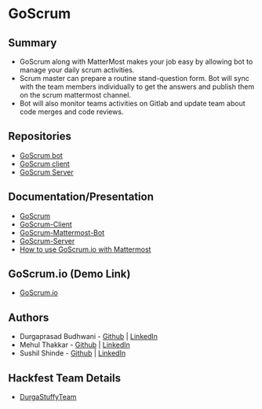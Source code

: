 # GoScrum

## Summary

* GoScrum along with MatterMost makes your job easy by allowing bot to manage your daily scrum activities.
* Scrum master can prepare a routine stand-question form. Bot will sync with the team members individually to get the answers and publish them on the scrum mattermost channel.
* Bot will also monitor teams activities on Gitlab and update team about code merges and code reviews.

## Repositories

* [GoScrum bot](https://github.com/Go-Scrum/mattermost-bot)
* [GoScrum client](https://github.com/Go-Scrum/goscrum-client)
* [GoScrum Server](https://github.com/Go-Scrum/goscrum-server)

## Documentation/Presentation

* [GoScrum](https://coda.io/d/GoScrum-io_dzPwc-_pSMc/GoScrum_suq_O#_luep9)
* [GoScrum-Client](https://coda.io/d/GoScrum-io_dzPwc-_pSMc/GoScrum-Client_suFl1#_lu_GL)
* [GoScrum-Mattermost-Bot](https://coda.io/d/GoScrum-io_dzPwc-_pSMc/GoScrum-Mattermost-bot_suNg1#_luiYU)
* [GoScrum-Server](https://coda.io/d/GoScrum-io_dzPwc-_pSMc/GoScrum-Server_suunh#_lu4BF)
* [How to use GoScrum.io with Mattermost](https://coda.io/d/GoScrum-io_dzPwc-_pSMc/How-to-use-GoScrum-io-with-Mattermost_suXG_#_lu1Ij)

## GoScrum.io (Demo Link)

- [GoScrum.io](https://goscrum.io/)

## Authors

* Durgaprasad Budhwani - [Github](https://github.com/Durgaprasad-Budhwani) | [LinkedIn](https://www.linkedin.com/in/durgaprasad-budhwani/)
* Mehul Thakkar - [Github](https://github.com/mehulcse) | [LinkedIn](https://www.linkedin.com/in/mehulcse/)
* Sushil Shinde - [Github](https://github.com/sushil88) | [LinkedIn](https://www.linkedin.com/in/sushil88/)

## Hackfest Team Details
- [DurgaStuffyTeam](https://www.hackerearth.com/challenges/hackathon/mattermost-bot-hackfest/dashboard/27bfe4c/team/)
